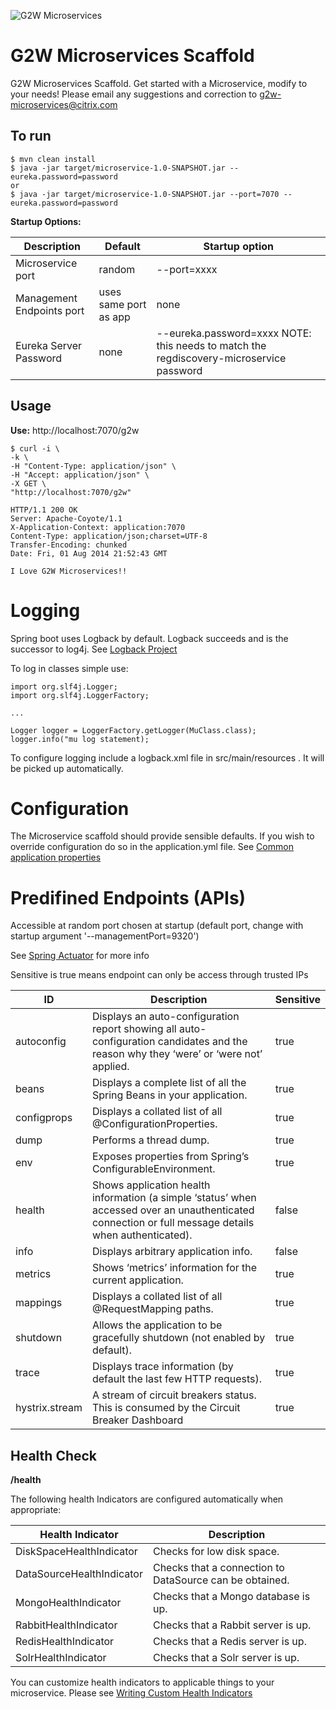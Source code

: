 ![G2W Microservices](https://confluence.ops.expertcity.com/download/attachments/72604993/image2014-12-19%2015%3A50%3A8.png?version=1&modificationDate=1419033007811&api=v2)

<!--
###############################################################################
#   ___ _____      __  __  __ ___                            _
#  / __|_  ) \    / / |  \/  |_ _|__ _ _ ___ ___ ___ _ ___ _(_)__ ___ ___
# | (_ |/ / \ \/\/ /  | |\/| || |/ _| '_/ _ (_-</ -_) '_\ V / / _/ -_|_-<
#  \___/___| \_/\_/   |_|  |_|___\__|_| \___/__/\___|_|  \_/|_\__\___/__/
#
###############################################################################
-->

G2W Microservices Scaffold
==========================

G2W Microservices Scaffold. Get started with a Microservice, modify to your needs!
Please email any suggestions and correction to g2w-microservices@citrix.com


To run
------

    $ mvn clean install
    $ java -jar target/microservice-1.0-SNAPSHOT.jar --eureka.password=password
    or
    $ java -jar target/microservice-1.0-SNAPSHOT.jar --port=7070 --eureka.password=password

    
**Startup Options:**

|   Description                     |   Default                 |   Startup option  |
|   --------------------------------|   ------------------------|   ----------------|
|   Microservice port               |   random                  |   --port=xxxx     |
|   Management Endpoints port       |   uses same port as app   |   none            |
|   Eureka Server Password          |   none                    |   --eureka.password=xxxx NOTE: this needs to match the regdiscovery-microservice password  |



Usage
-----

**Use:** http://localhost:7070/g2w

    $ curl -i \
    -k \
    -H "Content-Type: application/json" \
    -H "Accept: application/json" \
    -X GET \
    "http://localhost:7070/g2w"

    HTTP/1.1 200 OK
    Server: Apache-Coyote/1.1
    X-Application-Context: application:7070
    Content-Type: application/json;charset=UTF-8
    Transfer-Encoding: chunked
    Date: Fri, 01 Aug 2014 21:52:43 GMT

    I Love G2W Microservices!!


Logging
=======

Spring boot uses Logback by default. Logback succeeds and is the successor to log4j.
See [Logback Project](http://logback.qos.ch/)

To log in classes simple use:

    import org.slf4j.Logger;
    import org.slf4j.LoggerFactory;

    ...

    Logger logger = LoggerFactory.getLogger(MuClass.class);
    logger.info("mu log statement);

To configure logging include a logback.xml file in src/main/resources . It will be picked up automatically.


Configuration
=============

The Microservice scaffold should provide sensible defaults. If you wish to override configuration do so in the
application.yml file.
See [Common application properties](http://docs.spring.io/spring-boot/docs/current/reference/html/common-application-properties.html)


Predifined Endpoints (APIs)
==========================

Accessible at random port chosen at startup (default port, change with startup argument '--managementPort=9320')

See [Spring Actuator](http://docs.spring.io/spring-boot/docs/current-SNAPSHOT/reference/htmlsingle/#production-ready-enabling) for more info

Sensitive is true means endpoint can only be access through trusted IPs


|   ID              |   Description     |   Sensitive  |
|   ----------------|   ----------------|   -----------|
|   autoconfig      |   Displays an auto-configuration report showing all auto-configuration candidates and the reason why they ‘were’ or ‘were not’ applied.   |   true    |
|   beans           |   Displays a complete list of all the Spring Beans in your application.   |  true |
|   configprops     |   Displays a collated list of all @ConfigurationProperties.   |   true    |
|   dump            |   Performs a thread dump. |   true    |
|   env             |   Exposes properties from Spring’s ConfigurableEnvironment.   |   true    |
|   health          |   Shows application health information (a simple ‘status’ when accessed over an unauthenticated connection or full message details when authenticated).   |   false    |
|   info            |   Displays arbitrary application info.    |   false   |
|   metrics         |   Shows ‘metrics’ information for the current application.    |   true    |
|   mappings        |   Displays a collated list of all @RequestMapping paths.    |   true  |
|   shutdown        |   Allows the application to be gracefully shutdown (not enabled by default).  |   true    |
|   trace           |   Displays trace information (by default the last few HTTP requests). |   true    |
|   hystrix.stream  |   A stream of circuit breakers status. This is consumed by the Circuit Breaker Dashboard | true  |



Health Check
------------

**/health**

The following health Indicators are configured automatically when appropriate:

|   Health Indicator            |   Description                 |
|   ----------------------------|   ----------------------------|
|   DiskSpaceHealthIndicator    |   Checks for low disk space.  |
|   DataSourceHealthIndicator   |   Checks that a connection to DataSource can be obtained. |
|   MongoHealthIndicator        |   Checks that a Mongo database is up. |
|   RabbitHealthIndicator       |   Checks that a Rabbit server is up.  |
|   RedisHealthIndicator        |   Checks that a Redis server is up.   |
|   SolrHealthIndicator         |   Checks that a Solr server is up.    |

You can customize health indicators to applicable things to your microservice. Please see [Writing Custom Health Indicators](http://docs.spring.io/spring-boot/docs/current-SNAPSHOT/reference/htmlsingle/#_writing_custom_healthindicators)


